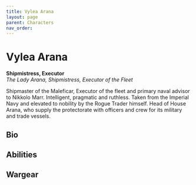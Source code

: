 ```yaml
---
title: Vylea Arana
layout: page
parent: Characters
nav_order: 
---
```

# Vylea Arana
**Shipmistress, Executor**  
*The Lady Arana, Shipmistress, Executor of the Fleet*

Shipmaster of the Maleficar, Executor of the fleet and primary naval advisor to Nikkolo Marr. Intelligent, pragmatic and ruthless. Taken from the Imperial Navy and elevated to nobility by the Rogue Trader himself. Head of House Arana, who supply the protectorate with officers and crew for its military and trade vessels.

## Bio


## Abilities


## Wargear
